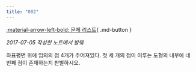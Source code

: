 ```yaml
---
title: "002"
---
```


[:material-arrow-left-bold: 문제 리스트](../index.md){ .md-button }

*2017-07-05 작성한 노트에서 발췌*

좌표평면 위에 임의의 점 4개가 주어져있다. 첫 세 개의 점이 이루는 도형의 내부에 네 번째 점이 존재하는지 판별하시오.